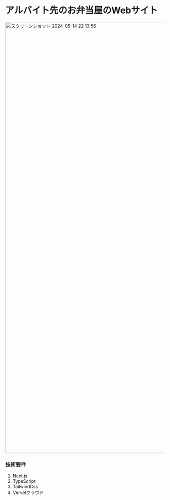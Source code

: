 # アルバイト先のお弁当屋のWebサイト
<img width="1363" alt="スクリーンショット 2024-05-14 22 13 56" src="https://github.com/e204208iy/katuretu-lab/assets/72591871/c1b4bebb-ebc3-4b94-939b-915aad6ad780">

### 技術要件
1. Next.js
1. TypeScript
1. TailwindCss
1. Vervelクラウド
